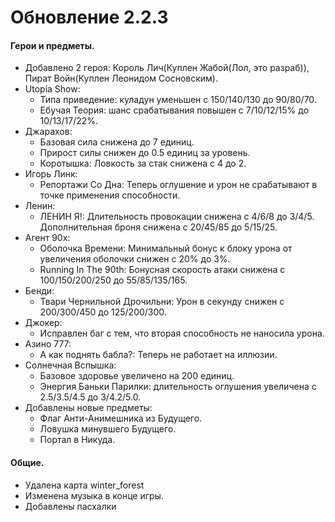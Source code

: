 # Обновление 2.2.3
   #### Герои и предметы.
   * Добавлено 2 героя: Король Лич(Куплен Жабой(Лол, это разраб)), Пират Войн(Куплен Леонидом Сосновским).
   * Utopia Show:
     * Типа приведение: куладун уменьшен с 150/140/130 до 90/80/70.
     * Ебучая Теория: шанс срабатывания повышен с 7/10/12/15% до 10/13/17/22%.
   * Джарахов:
     * Базовая сила снижена до 7 единиц.
     * Прирост силы снижен до 0.5 единиц за уровень.
     * Коротышка: Ловкость за стак снижена с 4 до 2.
   * Игорь Линк:
     * Репортажи Со Дна: Теперь оглушение и урон не срабатывают в точке применения способности.
   * Ленин:
     * ЛЕНИН Я!: Длительность провокации снижена с 4/6/8 до 3/4/5. Дополнительная броня снижена с 20/45/85 до 5/15/25.
   * Агент 90х:
     * Оболочка Времени: Минимальный бонус к блоку урона от увеличения оболочки снижен с 20% до 3%.
     * Running In The 90th: Бонусная скорость атаки снижена с 100/150/200/250 до 55/85/135/165.
   * Бенди:
     * Твари Чернильной Дрочильни: Урон в секунду снижен с 200/300/450 до 125/200/300.
   * Джокер:
     * Исправлен баг с тем, что вторая способность не наносила урона.
   * Азино 777:
     * А как поднять бабла?: Теперь не работает на иллюзии.
   * Солнечная Вспышка:
     * Базовое здоровье увеличено на 200 единиц.
     * Энергия Баньки Парилки: длительность оглушения увеличена с 2.5/3.5/4.5 до 3/4.2/5.0.
  * Добавлены новые предметы: 
     * Флаг Анти-Анимешника из Будущего.
     * Ловушка минувшего Будущего.
     * Портал в Никуда.
   #### Общие.
   * Удалена карта winter_forest
   * Изменена музыка в конце игры.
   * Добавлены пасхалки
     

